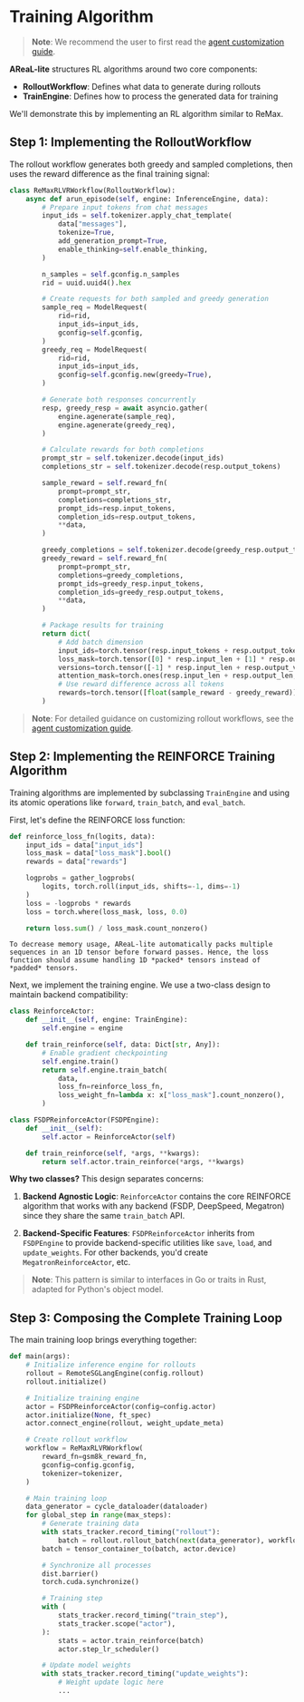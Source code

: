 # Training Algorithm

> **Note**: We recommend the user to first read the
> [agent customization guide](agent.md).

**AReaL-lite** structures RL algorithms around two core components:

- **RolloutWorkflow**: Defines what data to generate during rollouts
- **TrainEngine**: Defines how to process the generated data for training

We'll demonstrate this by implementing an RL algorithm similar to ReMax.

## Step 1: Implementing the RolloutWorkflow

The rollout workflow generates both greedy and sampled completions, then uses the reward
difference as the final training signal:

```python
class ReMaxRLVRWorkflow(RolloutWorkflow):
    async def arun_episode(self, engine: InferenceEngine, data):
        # Prepare input tokens from chat messages
        input_ids = self.tokenizer.apply_chat_template(
            data["messages"],
            tokenize=True,
            add_generation_prompt=True,
            enable_thinking=self.enable_thinking,
        )

        n_samples = self.gconfig.n_samples
        rid = uuid.uuid4().hex

        # Create requests for both sampled and greedy generation
        sample_req = ModelRequest(
            rid=rid,
            input_ids=input_ids,
            gconfig=self.gconfig,
        )
        greedy_req = ModelRequest(
            rid=rid,
            input_ids=input_ids,
            gconfig=self.gconfig.new(greedy=True),
        )

        # Generate both responses concurrently
        resp, greedy_resp = await asyncio.gather(
            engine.agenerate(sample_req),
            engine.agenerate(greedy_req),
        )

        # Calculate rewards for both completions
        prompt_str = self.tokenizer.decode(input_ids)
        completions_str = self.tokenizer.decode(resp.output_tokens)

        sample_reward = self.reward_fn(
            prompt=prompt_str,
            completions=completions_str,
            prompt_ids=resp.input_tokens,
            completion_ids=resp.output_tokens,
            **data,
        )

        greedy_completions = self.tokenizer.decode(greedy_resp.output_tokens)
        greedy_reward = self.reward_fn(
            prompt=prompt_str,
            completions=greedy_completions,
            prompt_ids=greedy_resp.input_tokens,
            completion_ids=greedy_resp.output_tokens,
            **data,
        )

        # Package results for training
        return dict(
            # Add batch dimension
            input_ids=torch.tensor(resp.input_tokens + resp.output_tokens).unsqueeze(0),
            loss_mask=torch.tensor([0] * resp.input_len + [1] * resp.output_len).unsqueeze(0),
            versions=torch.tensor([-1] * resp.input_len + resp.output_versions).unsqueeze(0),
            attention_mask=torch.ones(resp.input_len + resp.output_len, dtype=torch.bool).unsqueeze(0),
            # Use reward difference across all tokens
            rewards=torch.tensor([float(sample_reward - greedy_reward)] * (resp.input_len + resp.output_len)),
        )
```

> **Note**: For detailed guidance on customizing rollout workflows, see the
> [agent customization guide](agent.md).

## Step 2: Implementing the REINFORCE Training Algorithm

Training algorithms are implemented by subclassing `TrainEngine` and using its atomic
operations like `forward`, `train_batch`, and `eval_batch`.

First, let's define the REINFORCE loss function:

```python
def reinforce_loss_fn(logits, data):
    input_ids = data["input_ids"]
    loss_mask = data["loss_mask"].bool()
    rewards = data["rewards"]

    logprobs = gather_logprobs(
        logits, torch.roll(input_ids, shifts=-1, dims=-1)
    )
    loss = -logprobs * rewards
    loss = torch.where(loss_mask, loss, 0.0)

    return loss.sum() / loss_mask.count_nonzero()
```

```{note}
To decrease memory usage, AReaL-lite automatically packs multiple sequences in an 1D tensor before forward passes. Hence, the loss function should assume handling 1D *packed* tensors instead of *padded* tensors.
```

Next, we implement the training engine. We use a two-class design to maintain backend
compatibility:

```python
class ReinforceActor:
    def __init__(self, engine: TrainEngine):
        self.engine = engine

    def train_reinforce(self, data: Dict[str, Any]):
        # Enable gradient checkpointing
        self.engine.train()
        return self.engine.train_batch(
            data,
            loss_fn=reinforce_loss_fn,
            loss_weight_fn=lambda x: x["loss_mask"].count_nonzero(),
        )

class FSDPReinforceActor(FSDPEngine):
    def __init__(self):
        self.actor = ReinforceActor(self)

    def train_reinforce(self, *args, **kwargs):
        return self.actor.train_reinforce(*args, **kwargs)
```

**Why two classes?** This design separates concerns:

1. **Backend Agnostic Logic**: `ReinforceActor` contains the core REINFORCE algorithm
   that works with any backend (FSDP, DeepSpeed, Megatron) since they share the same
   `train_batch` API.

1. **Backend-Specific Features**: `FSDPReinforceActor` inherits from `FSDPEngine` to
   provide backend-specific utilities like `save`, `load`, and `update_weights`. For
   other backends, you'd create `MegatronReinforceActor`, etc.

> **Note**: This pattern is similar to interfaces in Go or traits in Rust, adapted for
> Python's object model.

## Step 3: Composing the Complete Training Loop

The main training loop brings everything together:

```python
def main(args):
    # Initialize inference engine for rollouts
    rollout = RemoteSGLangEngine(config.rollout)
    rollout.initialize()

    # Initialize training engine
    actor = FSDPReinforceActor(config=config.actor)
    actor.initialize(None, ft_spec)
    actor.connect_engine(rollout, weight_update_meta)

    # Create rollout workflow
    workflow = ReMaxRLVRWorkflow(
        reward_fn=gsm8k_reward_fn,
        gconfig=config.gconfig,
        tokenizer=tokenizer,
    )

    # Main training loop
    data_generator = cycle_dataloader(dataloader)
    for global_step in range(max_steps):
        # Generate training data
        with stats_tracker.record_timing("rollout"):
            batch = rollout.rollout_batch(next(data_generator), workflow=workflow)
        batch = tensor_container_to(batch, actor.device)

        # Synchronize all processes
        dist.barrier()
        torch.cuda.synchronize()

        # Training step
        with (
            stats_tracker.record_timing("train_step"),
            stats_tracker.scope("actor"),
        ):
            stats = actor.train_reinforce(batch)
            actor.step_lr_scheduler()

        # Update model weights
        with stats_tracker.record_timing("update_weights"):
            # Weight update logic here
            ...
```
